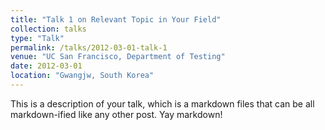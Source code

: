 ```yaml
---
title: "Talk 1 on Relevant Topic in Your Field"
collection: talks
type: "Talk"
permalink: /talks/2012-03-01-talk-1
venue: "UC San Francisco, Department of Testing"
date: 2012-03-01
location: "Gwangjw, South Korea"
---
```


This is a description of your talk, which is a markdown files that can be all markdown-ified like any other post. Yay markdown!
